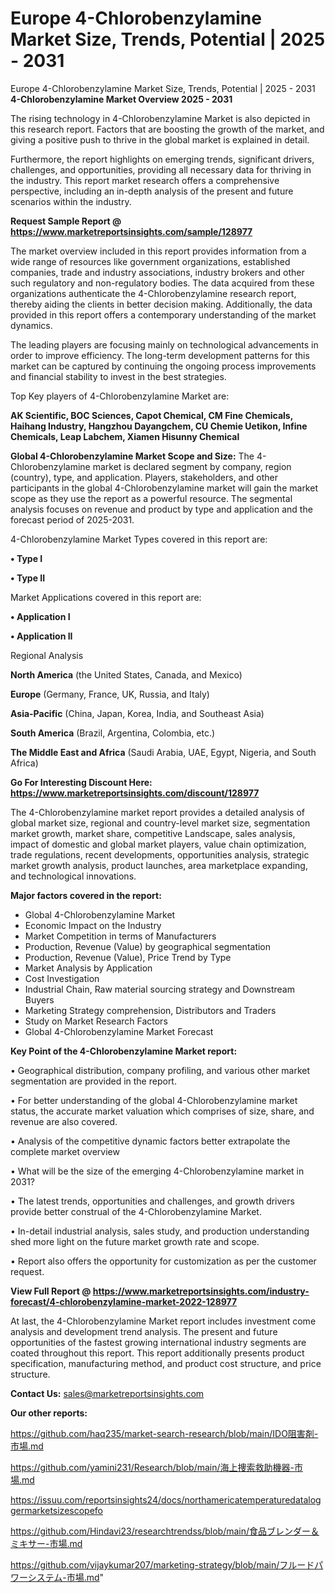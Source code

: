 # Europe 4-Chlorobenzylamine Market Size, Trends, Potential | 2025 - 2031
 Europe 4-Chlorobenzylamine Market Size, Trends, Potential | 2025 - 2031
<Strong> 4-Chlorobenzylamine Market Overview 2025 - 2031</strong>

The rising technology in 4-Chlorobenzylamine Market is also depicted in this research report. Factors that are boosting the growth of the market, and giving a positive push to thrive in the global market is explained in detail.

Furthermore, the report highlights on emerging trends, significant drivers, challenges, and opportunities, providing all necessary data for thriving in the industry. This report market research offers a comprehensive perspective, including an in-depth analysis of the present and future scenarios within the industry.

<strong>Request Sample Report @ <a href=https://www.marketreportsinsights.com/sample/128977>https://www.marketreportsinsights.com/sample/128977</a></strong>

The market overview included in this report provides information from a wide range of resources like government organizations, established companies, trade and industry associations, industry brokers and other such regulatory and non-regulatory bodies. The data acquired from these organizations authenticate the 4-Chlorobenzylamine research report, thereby aiding the clients in better decision making. Additionally, the data provided in this report offers a contemporary understanding of the market dynamics.

The leading players are focusing mainly on technological advancements in order to improve efficiency. The long-term development patterns for this market can be captured by continuing the ongoing process improvements and financial stability to invest in the best strategies.

Top Key players of 4-Chlorobenzylamine Market are:

<strong>AK Scientific, BOC Sciences, Capot Chemical, CM Fine Chemicals, Haihang Industry, Hangzhou Dayangchem, CU Chemie Uetikon, Infine Chemicals, Leap Labchem, Xiamen Hisunny Chemical</strong>

<strong><b>Global 4-Chlorobenzylamine Market Scope and Size:</b></strong>
The 4-Chlorobenzylamine market is declared segment by company, region (country), type, and application. Players, stakeholders, and other participants in the global 4-Chlorobenzylamine market will gain the market scope as they use the report as a powerful resource. The segmental analysis focuses on revenue and product by type and application and the forecast period of 2025-2031.

4-Chlorobenzylamine Market Types covered in this report are:

<strong>• Type I

• Type II</strong>

Market Applications covered in this report are:

<strong>• Application I

• Application II</strong> 

Regional Analysis

<strong>North America</strong> (the United States, Canada, and Mexico)

<strong>Europe</strong> (Germany, France, UK, Russia, and Italy)

<strong>Asia-Pacific</strong> (China, Japan, Korea, India, and Southeast Asia)

<strong>South America</strong> (Brazil, Argentina, Colombia, etc.)

<strong>The Middle East and Africa</strong> (Saudi Arabia, UAE, Egypt, Nigeria, and South Africa)

<strong>Go For Interesting Discount Here: <a href=https://www.marketreportsinsights.com/discount/128977>https://www.marketreportsinsights.com/discount/128977</a></strong>

The 4-Chlorobenzylamine market report provides a detailed analysis of global market size, regional and country-level market size, segmentation market growth, market share, competitive Landscape, sales analysis, impact of domestic and global market players, value chain optimization, trade regulations, recent developments, opportunities analysis, strategic market growth analysis, product launches, area marketplace expanding, and technological innovations.

<strong><b>Major factors covered in the report:</b></strong>
<ul>
  <li>Global 4-Chlorobenzylamine Market </li>
  <li>Economic Impact on the Industry</li>
  <li>Market Competition in terms of Manufacturers</li>
  <li>Production, Revenue (Value) by geographical segmentation</li>
  <li>Production, Revenue (Value), Price Trend by Type</li>
  <li>Market Analysis by Application</li>
  <li>Cost Investigation</li>
  <li>Industrial Chain, Raw material sourcing strategy and Downstream Buyers</li>
  <li>Marketing Strategy comprehension, Distributors and Traders</li>
  <li>Study on Market Research Factors</li>
  <li>Global 4-Chlorobenzylamine Market Forecast</li>
</ul>

<strong><b>Key Point of the 4-Chlorobenzylamine Market report:</b></strong>

• Geographical distribution, company profiling, and various other market segmentation are provided in the report.

• For better understanding of the global 4-Chlorobenzylamine market status, the accurate market valuation which comprises of size, share, and revenue are also covered.

• Analysis of the competitive dynamic factors better extrapolate the complete market overview

• What will be the size of the emerging 4-Chlorobenzylamine market in 2031?

• The latest trends, opportunities and challenges, and growth drivers provide better construal of the 4-Chlorobenzylamine Market.

• In-detail industrial analysis, sales study, and production understanding shed more light on the future market growth rate and scope.

• Report also offers the opportunity for customization as per the customer request.

<strong><b>View Full Report @ <a href=https://www.marketreportsinsights.com/industry-forecast/4-chlorobenzylamine-market-2022-128977>https://www.marketreportsinsights.com/industry-forecast/4-chlorobenzylamine-market-2022-128977</a></b></strong>


At last, the 4-Chlorobenzylamine Market report includes investment come analysis and development trend analysis. The present and future opportunities of the fastest growing international industry segments are coated throughout this report. This report additionally presents product specification, manufacturing method, and product cost structure, and price structure.

<strong>Contact Us:</strong>
sales@marketreportsinsights.com

<strong>Our other reports:</strong>

<a href=https://github.com/haq235/market-search-research/blob/main/IDO阻害剤-市場.md>https://github.com/haq235/market-search-research/blob/main/IDO阻害剤-市場.md</a>

<a href=https://github.com/yamini231/Research/blob/main/海上捜索救助機器-市場.md>https://github.com/yamini231/Research/blob/main/海上捜索救助機器-市場.md</a>

<a href=https://issuu.com/reportsinsights24/docs/northamericatemperaturedataloggermarketsizescopefo>https://issuu.com/reportsinsights24/docs/northamericatemperaturedataloggermarketsizescopefo</a>

<a href=https://github.com/Hindavi23/researchtrendss/blob/main/食品ブレンダー＆ミキサー-市場.md>https://github.com/Hindavi23/researchtrendss/blob/main/食品ブレンダー＆ミキサー-市場.md</a>

<a href=https://github.com/vijaykumar207/marketing-strategy/blob/main/フルードパワーシステム-市場.md>https://github.com/vijaykumar207/marketing-strategy/blob/main/フルードパワーシステム-市場.md</a>"
